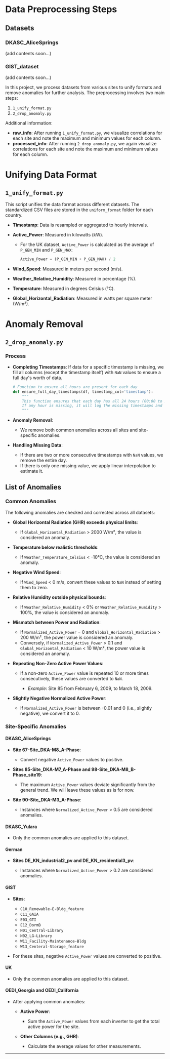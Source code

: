 # Data Preprocessing Steps

## Datasets

### DKASC_AliceSprings

(add contents soon...)

### GIST_dataset

(add contents soon...)

In this project, we process datasets from various sites to unify formats and remove anomalies for further analysis. The preprocessing involves two main steps:

1. `1_unify_format.py`
2. `2_drop_anomaly.py`

Additional information:

- **raw_info**: After running `1_unify_format.py`, we visualize correlations for each site and note the maximum and minimum values for each column.
- **processed_info**: After running `2_drop_anomaly.py`, we again visualize correlations for each site and note the maximum and minimum values for each column.

# Unifying Data Format

## `1_unify_format.py`

This script unifies the data format across different datasets. The standardized CSV files are stored in the `uniform_format` folder for each country.

- **Timestamp**: Data is resampled or aggregated to hourly intervals.
- **Active_Power**: Measured in kilowatts (kW).

  - For the UK dataset, `Active_Power` is calculated as the average of `P_GEN_MIN` and `P_GEN_MAX`:

    ```python
    Active_Power = (P_GEN_MIN + P_GEN_MAX) / 2
    ```

- **Wind_Speed**: Measured in meters per second (m/s).
- **Weather_Relative_Humidity**: Measured in percentage (%).
- **Temperature**: Measured in degrees Celsius (°C).
- **Global_Horizontal_Radiation**: Measured in watts per square meter (W/m²).

# Anomaly Removal

## `2_drop_anomaly.py`

### Process

- **Completing Timestamps**: If data for a specific timestamp is missing, we fill all columns (except the timestamp itself) with `NaN` values to ensure a full day's worth of data.

  ```python
  # Function to ensure all hours are present for each day
  def ensure_full_day_timestamps(df, timestamp_col='timestamp'):
      """
      This function ensures that each day has all 24 hours (00:00 to 23:00).
      If any hour is missing, it will log the missing timestamps and return the modified DataFrame.
      """
  ```

- **Anomaly Removal**:

  - We remove both common anomalies across all sites and site-specific anomalies.

- **Handling Missing Data**:

  - If there are two or more consecutive timestamps with `NaN` values, we remove the entire day.
  - If there is only one missing value, we apply linear interpolation to estimate it.

## List of Anomalies

### Common Anomalies

The following anomalies are checked and corrected across all datasets:

- **Global Horizontal Radiation (GHR) exceeds physical limits**:

  - If `Global_Horizontal_Radiation` > 2000 W/m², the value is considered an anomaly.

- **Temperature below realistic thresholds**:

  - If `Weather_Temperature_Celsius` < -10°C, the value is considered an anomaly.

- **Negative Wind Speed**:

  - If `Wind_Speed` < 0 m/s, convert these values to `NaN` instead of setting them to zero.

- **Relative Humidity outside physical bounds**:

  - If `Weather_Relative_Humidity` < 0% or `Weather_Relative_Humidity` > 100%, the value is considered an anomaly.

- **Mismatch between Power and Radiation**:

  - If `Normalized_Active_Power` = 0 and `Global_Horizontal_Radiation` > 200 W/m², the power value is considered an anomaly.
  - Conversely, if `Normalized_Active_Power` > 0.1 and `Global_Horizontal_Radiation` < 10 W/m², the power value is considered an anomaly.

- **Repeating Non-Zero Active Power Values**:

  - If a non-zero `Active_Power` value is repeated 10 or more times consecutively, these values are converted to `NaN`.

    - *Example*: Site 85 from February 6, 2009, to March 18, 2009.

- **Slightly Negative Normalized Active Power**:

  - If `Normalized_Active_Power` is between -0.01 and 0 (i.e., slightly negative), we convert it to 0.

### Site-Specific Anomalies

#### DKASC_AliceSprings

- **Site 67-Site_DKA-M8_A-Phase**:

  - Convert negative `Active_Power` values to positive.

- **Sites 85-Site_DKA-M7_A-Phase and 98-Site_DKA-M8_B-Phase_site19**:

  - The maximum `Active_Power` values deviate significantly from the general trend. We will leave these values as is for now.

- **Site 90-Site_DKA-M3_A-Phase**:

  - Instances where `Normalized_Active_Power` > 0.5 are considered anomalies.

#### DKASC_Yulara

- Only the common anomalies are applied to this dataset.

#### German

- **Sites DE_KN_industrial2_pv and DE_KN_residential3_pv**:

  - Instances where `Normalized_Active_Power` > 0.2 are considered anomalies.

#### GIST

- **Sites**:

  - `C10_Renewable-E-Bldg_feature`
  - `C11_GAIA`
  - `E03_GTI`
  - `E12_DormB`
  - `N01_Central-Library`
  - `N02_LG-Library`
  - `W11_Facility-Maintenance-Bldg`
  - `W13_Centeral-Storage_feature`

- For these sites, negative `Active_Power` values are converted to positive.

#### UK

- Only the common anomalies are applied to this dataset.

#### OEDI_Georgia and OEDI_California

- After applying common anomalies:

  - **Active Power**:

    - Sum the `Active_Power` values from each inverter to get the total active power for the site.

  - **Other Columns (e.g., GHR)**:

    - Calculate the average values for other measurements.

---